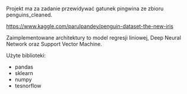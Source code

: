 Projekt ma za zadanie przewidywać gatunek pingwina ze zbioru penguins_cleaned.

https://www.kaggle.com/parulpandey/penguin-dataset-the-new-iris

Zaimplementowane architektury to model regresji liniowej, Deep Neural Network oraz Support Vector Machine.

Użyte biblioteki:
* pandas
* sklearn
* numpy
* tesnorflow

